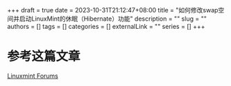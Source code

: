 +++ 
draft = true
date = 2023-10-31T21:12:47+08:00
title = "如何修改swap空间并启动LinuxMint的休眠（Hibernate）功能"
description = ""
slug = ""
authors = []
tags = []
categories = []
externalLink = ""
series = []
+++

# 参考这篇文章
[Linuxmint Forums](https://forums.linuxmint.com/viewtopic.php?f=42&t=2841000)